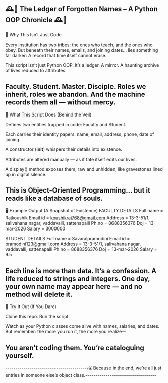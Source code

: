 🕰️📖 The Ledger of Forgotten Names – A Python OOP Chronicle 🕰️📖
----------
🖤 Why This Isn’t Just Code

Every institution has two tribes: the ones who teach, and the ones who obey.
But beneath their names, emails, and joining dates… lies something far darker:
A record that time itself cannot erase.

This script isn’t just Python OOP.
It’s a ledger. A mirror. A haunting archive of lives reduced to attributes.

Faculty. Student. Master. Disciple.
Roles we inherit, roles we abandon.
And the machine records them all — without mercy.
-------
📜 What This Script Does (Behind the Veil)

Defines two entities trapped in code: Faculty and Student.

Each carries their identity papers: name, email, address, phone, date of joining.

A constructor (__init__) whispers their details into existence.

Attributes are altered manually — as if fate itself edits our lives.

A display() method exposes them, raw and unhidden,
like gravestones lined up in digital silence.

This is Object-Oriented Programming…
but it reads like a database of souls.
----------
🖥 Example Output (A Snapshot of Existence)
FACULTY DETAILS
Full name  = Rajkoushik
Email id   = koushikraj768@gmail.com
Address    = 13-3-51/1, salivahana nagar, vaddavalli, sattenapalli
Ph.no      = 8688356376
Doj        = 13-mar-2026
Salary     = 3000000

STUDENT DETAILS
Full name  = Savaralpramodini
Email id   = pramodini123@gmail.com
Address    = 13-3-51/1, salivahana nagar, vaddavalli, sattenapalli
Ph.no      = 8688356376
Doj        = 13-mar-2026
Salary     = 9.5

Each line is more than data.
It’s a confession.
A life reduced to strings and integers.
One day, your own name may appear here — and no method will delete it.
----------
🚀 Try It Out (If You Dare)

Clone this repo.
Run the script.

Watch as your Python classes come alive with names, salaries, and dates.
But remember: the more you run it, the more you realize—

You aren’t coding them.
You’re cataloguing yourself.
--------------
----------------------------------------💀⌛ Because in the end, we’re all just entries in someone else’s object class.-----------------------------------
